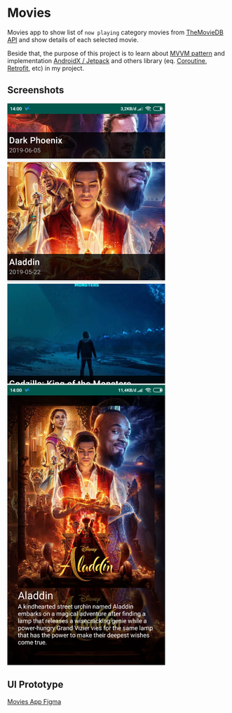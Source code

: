 # Movies
Movies app to show list of `now playing` category movies from [TheMovieDB API](https://www.themoviedb.org/documentation/api)
and show details of each selected movie.

Beside that, the purpose of this project is to learn about [MVVM pattern](https://upday.github.io/blog/model-view-controller/)
and implementation [AndroidX / Jetpack](https://developer.android.com/jetpack/) and others library
(eq. [Coroutine](https://kotlinlang.org/docs/reference/coroutines-overview.html),
[Retrofit](https://square.github.io/retrofit/), etc) in my project.


## Screenshots
![](https://github.com/ifanzalukhu97/movies/blob/master/screenshots/screen0.png)
![](https://github.com/ifanzalukhu97/movies/blob/master/screenshots/screen1.png)

## UI Prototype
[Movies App Figma](https://www.figma.com/proto/eWZVsxeORueWA8I32sXJHa6A/Movies-App---Android?node-id=0%3A1&scaling=scale-down)
